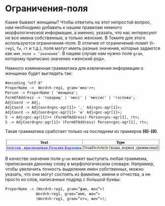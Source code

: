 # Ограничения-поля

Какие бывают женщины? Чтобы ответить на этот непростой вопрос, нам необходимо добавить к нашим правилам немного морфологической информации, а именно, указать, что нас интересуют не все имена собственные, а только женские. В Томите для этого используются ограничения-поля. В отличие от ограничений-помет (`h-reg1`, `fw`, `rt` и т.д.), поля могут иметь разные значения, которые задаются как `имя_поля = ‘значение’`. В нашем случае нам нужно поле `gram`, которому приписано значение «женский род».

Немного измененная грамматика для извлечения информации о женщинах будет выглядеть так:

```no-highlight
#encoding "utf-8"
ProperName ->  Word<h-reg1, gram='жен'>+; 
Person -> ProperName | 'женщина'; 
FormOfAddress -> 'товарищ' | 'мисс' | 'миссис' | 'госпожа';
AdjCoord -> Adj;
AdjCoord -> AdjCoord<gnc-agr[1]> ',' Adj<gnc-agr[1]>;
AdjCoord -> AdjCoord<gnc-agr[1]> 'и' Adj<gnc-agr[1]>; 
S -> Adj<gnc-agr[1]>+ (FormOfAddress) Person<gnc-agr[1], rt>; 
S -> AdjCoord<gnc-agr[1]> (FormOfAddress) Person<gnc-agr[1], rt>;
```

Такая грамматика сработает только на последнем из примеров **(6)**-**(8)**.

![](images/tut2_po6.png)

В качестве значения поля `gram` может выступать любая граммема, приписанная данному слову в морфологическом словаре. Например, чтобы увеличить точность выделения имен собственных, можно указать, что они могут состоять из фамилии, имени и отчества, а не просто из слов, написанных подряд с большой буквы:

```no-highlight
ProperName -> (Word<h-reg1, gram=”фам, жен”>)
              Word<h-reg1, gram=”имя, жен”>
              (Word<h-reg1, gram=”отч, жен”>);
```

